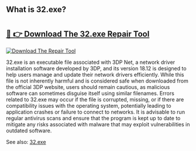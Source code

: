 ## What is 32.exe? 

# <h2><a href="https://exedetect.com/download.php?32.exe">🔗 👉 Download The 32.exe Repair Tool</a></h2>

[![Download The Repair Tool](https://exedetect.com/download-button.jpg)](https://exedetect.com/download.php?32.exe)

32.exe is an executable file associated with 3DP Net, a network driver installation software developed by 3DP, and its version 18.12 is designed to help users manage and update their network drivers efficiently. While this file is not inherently harmful and is considered safe when downloaded from the official 3DP website, users should remain cautious, as malicious software can sometimes disguise itself using similar filenames. Errors related to 32.exe may occur if the file is corrupted, missing, or if there are compatibility issues with the operating system, potentially leading to application crashes or failure to connect to networks. It is advisable to run regular antivirus scans and ensure that the program is kept up to date to mitigate any risks associated with malware that may exploit vulnerabilities in outdated software.

See also: <a href="https://execheck.com/32exe.php">32.exe</a>